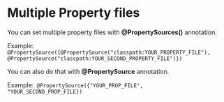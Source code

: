 # Multiple Property files

You can set multiple property files with <b>@PropertySources()</b> annotation.

Example:<code>
    @PropertySource({@PropertySource("classpath:YOUR_PROPERTY_FILE"), @PropertySource("classpath:YOUR_SECOND_PROPERTY_FILE")})
</code>

You can also do that with <b>@PropertySource</b> annotation. 

Example:<code>
    @PropertySource({"YOUR_PROP_FILE", "YOUR_SECOND_PROP_FILE})
</code>
 
